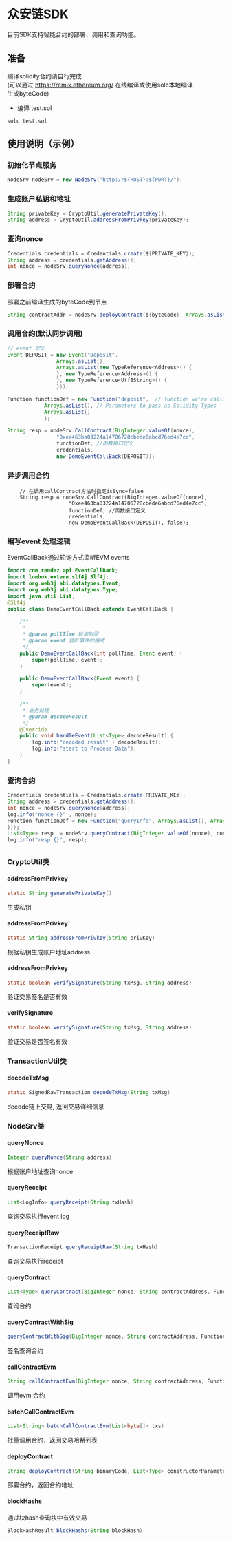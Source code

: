 # 众安链SDK
目前SDK支持智能合约的部署、调用和查询功能。

## 准备
编译solidity合约请自行完成<br/>
(可以通过 https://remix.ethereum.org/ 在线编译或使用solc本地编译<br/>
生成byteCode)
+ 编译 test.sol
``` shell
solc test.sol
```

## 使用说明（示例）
### 初始化节点服务
``` java
NodeSrv nodeSrv = new NodeSrv("http://${HOST}:${PORT}/");
```

### 生成账户私钥和地址
``` java 
String privateKey = CryptoUtil.generatePrivateKey();
String address = CryptoUtil.addressFromPrivkey(privateKey);
```
### 查询nonce 

``` java
Credentials credentials = Credentials.create(${PRIVATE_KEY});
String address = credentials.getAddress();
int nonce = nodeSrv.queryNonce(address);
```
### 部署合约
部署之前编译生成的byteCode到节点
``` java
String contractAddr = nodeSrv.deployContract(${byteCode}, Arrays.asList(), credentials, BigInteger.valueOf(nonce));
```

### 调用合约(默认同步调用)
``` java
// event 定义
Event DEPOSIT = new Event("Deposit", 
                Arrays.asList(), 
                Arrays.asList(new TypeReference<Address>() {
                }, new TypeReference<Address>() {
                }, new TypeReference<Utf8String>() {
                }));

Function functionDef = new Function("deposit",  // function we're calling
            Arrays.asList(), // Parameters to pass as Solidity Types
            Arrays.asList()
            );

String resp = nodeSrv.CallContract(BigInteger.valueOf(nonce),
                "0xee463ba03224a14706728cbede6abcd76ed4e7cc",
                functionDef, //函数接口定义
                credentials,
                new DemoEventCallBack(DEPOSIT));
```
### 异步调用合约
```
    // 在调用callContract方法时指定isSync=false
    String resp = nodeSrv.CallContract(BigInteger.valueOf(nonce),
                    "0xee463ba03224a14706728cbede6abcd76ed4e7cc",
                    functionDef, //函数接口定义
                    credentials,
                    new DemoEventCallBack(DEPOSIT), false);
```
### 编写event 处理逻辑
EventCallBack通过轮询方式监听EVM events
``` java
import com.rendez.api.EventCallBack;
import lombok.extern.slf4j.Slf4j;
import org.web3j.abi.datatypes.Event;
import org.web3j.abi.datatypes.Type;
import java.util.List;
@Slf4j
public class DemoEventCallBack extends EventCallBack {

    /**
     * 
     * @param pollTime 轮询时间
     * @param event 监听事件的格式
     */
    public DemoEventCallBack(int pollTime, Event event) {
        super(pollTime, event);
    }

    public DemoEventCallBack(Event event) {
        super(event);
    }

    /**
     * 业务处理
     * @param decodeResult
     */
    @Override
    public void handleEvent(List<Type> decodeResult) {
        log.info("decoded result" + decodeResult);
        log.info("start to Process Data");
    }
}
```

### 查询合约
``` java
Credentials credentials = Credentials.create(PRIVATE_KEY);
String address = credentials.getAddress();
int nonce = nodeSrv.queryNonce(address);
log.info("nonce {}" , nonce);
Function functionDef = new Function("queryInfo", Arrays.asList(), Arrays.asList(new TypeReference<Utf8String>() {
}));
List<Type> resp  = nodeSrv.queryContract(BigInteger.valueOf(nonce), contractAddress, functionDef, credentials);
log.info("resp {}", resp);
```



## 
### CryptoUtil类
#### addressFromPrivkey
```java
static String generatePrivateKey()
```
生成私钥

#### addressFromPrivkey
```java
static String addressFromPrivkey(String privKey)
```
根据私钥生成账户地址address

#### addressFromPrivkey
```java
static boolean verifySignature(String txMsg, String address)
```
验证交易签名是否有效

#### verifySignature
```java
static boolean verifySignature(String txMsg, String address)
```
验证交易是否签名有效

### TransactionUtil类
#### decodeTxMsg
```java
static SignedRawTransaction decodeTxMsg(String txMsg)
```
decode链上交易, 返回交易详细信息

### NodeSrv类
#### queryNonce
```java
Integer queryNonce(String address)
```
根据账户地址查询nonce

#### queryReceipt
```java
List<LogInfo> queryReceipt(String txHash)
```
查询交易执行event log

#### queryReceiptRaw
```java
TransactionReceipt queryReceiptRaw(String txHash)
```
查询交易执行receipt

#### queryContract
```java
List<Type> queryContract(BigInteger nonce, String contractAddress, Function function, Credentials credential)
```
查询合约

#### queryContractWithSig
```java
queryContractWithSig(BigInteger nonce, String contractAddress, Function function, Sign.SignatureData sig)
```
签名查询合约

#### callContractEvm
```java
String callContractEvm(BigInteger nonce, String contractAddress, Function function, Credentials credential, EventCallBack callBack, boolean isSyncCall)
```
调用evm 合约

#### batchCallContractEvm
```java
List<String> batchCallContractEvm(List<byte[]> txs)
```
批量调用合约，返回交易哈希列表

#### deployContract
```java
String deployContract(String binaryCode, List<Type> constructorParameters, Credentials credentials, BigInteger nonce)
```
部署合约，返回合约地址

#### blockHashs
通过块hash查询块中有效交易
```java
BlockHashResult blockHashs(String blockHash)
```